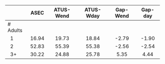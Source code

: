 
|                      |         ASEC |    ATUS-Wend |    ATUS-Wday |     Gap-Wend |      Gap-day |
| -------------------- | :----------: | :----------: | :----------: | :----------: | :----------: |
| # Adults             |              |              |              |              |              |
| &nbsp;&nbsp;1        |        16.94 |        19.73 |        18.84 |        -2.79 |        -1.90 |
| &nbsp;&nbsp;2        |        52.83 |        55.39 |        55.38 |        -2.56 |        -2.54 |
| &nbsp;&nbsp;3+       |        30.22 |        24.88 |        25.78 |         5.35 |         4.44 |

